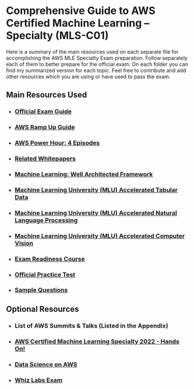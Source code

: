 # Comprehensive Guide to AWS Certified Machine Learning –Specialty (MLS-C01)

Here is a summary of the main resources used on each separate file for accomplishing the AWS MLE Specialty Exam preparation. Follow separately each of them to better prepare for the official exam. On each folder you can find my summarized version for each topic. Feel free to contribute and add other resources which you are using or have used to pass the exam.

## **Main Resources Used**

- ### [Official Exam Guide](https://github.com/Xns140/AWS-MLE-Docs/blob/master/AWS%20MLE%20Study%20Guide.md)

- ### [AWS Ramp Up Guide](https://github.com/Xns140/AWS-Certified-Machine-Learning-Specialty-Guide/blob/master/AWS%20Ramp%20Up%20Guide.md)

- ### [AWS Power Hour: 4 Episodes](https://training.resources.awscloud.com/get-certified-machine-learning-specialty)

- ### [Related Whitepapers](https://aws.amazon.com/whitepapers/?whitepapers-main.sort-by=item.additionalFields.sortDate&whitepapers-main.sort-order=desc&awsf.whitepapers-content-type=*all&awsf.whitepapers-tech-category=tech-category%23ai-ml&awsf.whitepapers-industries=*all&awsf.whitepapers-business-category=*all&awsf.whitepapers-global-methodology=*all)

- ### [Machine Learning: Well Architected Framework](https://docs.aws.amazon.com/wellarchitected/latest/machine-learning-lens/machine-learning-lens.html)

- ### [Machine Learning University (MLU) Accelerated Tabular Data](https://www.youtube.com/playlist?list=PL8P_Z6C4GcuVQZCYf_ZnMoIWLLKGx9Mi2)

- ### [Machine Learning University (MLU) Accelerated Natural Language Processing](https://www.youtube.com/playlist?list=PL8P_Z6C4GcuWfAq8Pt6PBYlck4OprHXsw)

- ### [Machine Learning University (MLU) Accelerated Computer Vision](https://www.youtube.com/playlist?list=PL8P_Z6C4GcuU4knhhCouJujFZ2tTqU-Ta)

- ### [Exam Readiness Course](https://training.resources.awscloud.com/get-certified-machine-learning-specialty)

- ### [Official Practice Test](https://explore.skillbuilder.aws/learn/course/external/view/elearning/12469/aws-certified-machine-learning-specialty-practice-question-set-mls-c01-english?ml=sec&sec=prep)

- ### [Sample Questions](https://d1.awsstatic.com/training-and-certification/docs-ml/AWS-Certified-Machine-Learning-Specialty_Sample-Questions.pdf)

## **Optional Resources**

- ### List of AWS Summits & Talks (Listed in the Appendix)

- ### [AWS Certified Machine Learning Specialty 2022 - Hands On!](https://www.udemy.com/course/aws-machine-learning/?utm_source=adwords&utm_medium=udemyads&utm_campaign=LongTail_la.EN_cc.ROW&utm_content=deal4584&utm_term=_._ag_77879423894_._ad_535397245857_._kw__._de_c_._dm__._pl__._ti_dsa-1007766171032_._li_9062524_._pd__._&matchtype=&gclid=CjwKCAiAqaWdBhAvEiwAGAQltkQaikE2I_x_1Wa5NQwC0c91UMmaxTw-frGIyrediC-eMjEx01a6bxoCPaIQAvD_BwE)

- ### [Data Science on AWS](https://www.amazon.com/Data-Science-AWS-End-End/dp/1492079391/ref=sr_1_1?crid=2W9DDSYY2511C&keywords=data+science+on+AWS&qid=1672118055&sprefix=data+science+on+aws%2Caps%2C377&sr=8-1)

- ### [Whiz Labs Exam](https://www.whizlabs.com/aws-certified-machine-learning-specialty/)
